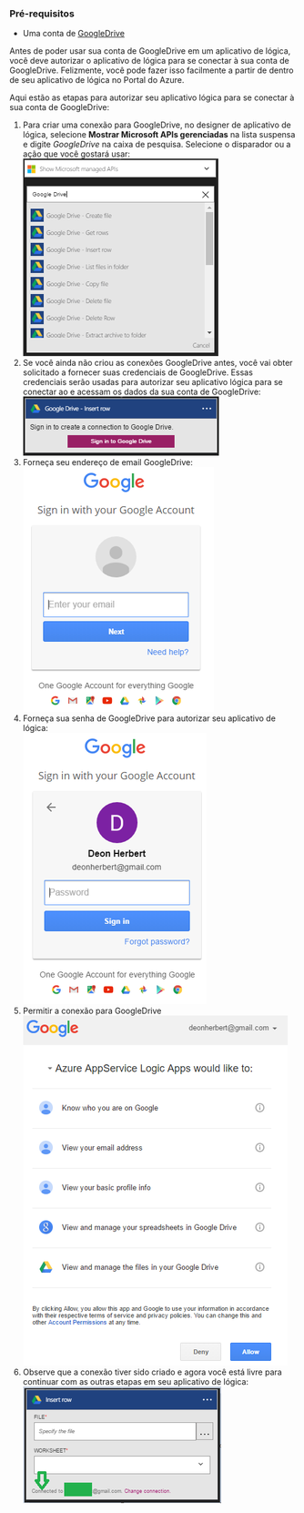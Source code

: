 ### <a name="prerequisites"></a>Pré-requisitos

- Uma conta de [GoogleDrive](https://www.google.com/drive/)  


Antes de poder usar sua conta de GoogleDrive em um aplicativo de lógica, você deve autorizar o aplicativo de lógica para se conectar à sua conta de GoogleDrive. Felizmente, você pode fazer isso facilmente a partir de dentro de seu aplicativo de lógica no Portal do Azure.  

Aqui estão as etapas para autorizar seu aplicativo lógica para se conectar à sua conta de GoogleDrive:  
1. Para criar uma conexão para GoogleDrive, no designer de aplicativo de lógica, selecione **Mostrar Microsoft APIs gerenciadas** na lista suspensa e digite *GoogleDrive* na caixa de pesquisa. Selecione o disparador ou a ação que você gostará usar:  
![Etapa de criação de conexão GoogleDrive](./media/connectors-create-api-googledrive/googledrive-1.png)  
2. Se você ainda não criou as conexões GoogleDrive antes, você vai obter solicitado a fornecer suas credenciais de GoogleDrive. Essas credenciais serão usadas para autorizar seu aplicativo lógica para se conectar ao e acessam os dados da sua conta de GoogleDrive:  
![Etapa de criação de conexão GoogleDrive](./media/connectors-create-api-googledrive/googledrive-2.png)  
3. Forneça seu endereço de email GoogleDrive:  
 ![Etapa de criação de conexão GoogleDrive](./media/connectors-create-api-googledrive/googledrive-3.png)  
4. Forneça sua senha de GoogleDrive para autorizar seu aplicativo de lógica:  
![Etapa de criação de conexão GoogleDrive](./media/connectors-create-api-googledrive/googledrive-4.png)
5. Permitir a conexão para GoogleDrive  
![Etapa de criação de conexão GoogleDrive](./media/connectors-create-api-googledrive/googledrive-5.png)  
6. Observe que a conexão tiver sido criado e agora você está livre para continuar com as outras etapas em seu aplicativo de lógica:  
![Etapa de criação de conexão GoogleDrive](./media/connectors-create-api-googledrive/googledrive-6.png)  

